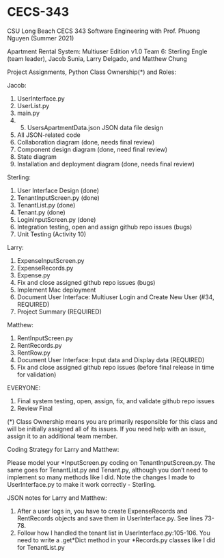 # CECS-343
CSU Long Beach CECS 343 Software Engineering with Prof. Phuong Nguyen (Summer 2021)

Apartment Rental System: Multiuser Edition v1.0
Team 6: Sterling Engle (team leader), Jacob Sunia, Larry Delgado, and Matthew Chung

Project Assignments, Python Class Ownership(*) and Roles:

Jacob:
1. UserInterface.py
2. UserList.py
3. main.py
4. 5. UsersApartmentData.json JSON data file design
5. All JSON-related code
6. Collaboration diagram (done, needs final review)
7. Component design diagram (done, need final review)
8. State diagram
9. Installation and deployment diagram (done, needs final review)

Sterling:
1. User Interface Design (done)
2. TenantInputScreen.py (done)
3. TenantList.py (done)
4. Tenant.py (done)
5. LoginInputScreen.py (done)
6. Integration testing, open and assign github repo issues (bugs)
7. Unit Testing (Activity 10)

Larry:
1. ExpenseInputScreen.py
2. ExpenseRecords.py
3. Expense.py
4. Fix and close assigned github repo issues (bugs)
5. Implement Mac deployment
6. Document User Interface: Multiuser Login and Create New User (#34, REQUIRED)
7. Project Summary (REQUIRED)

Matthew:
1. RentInputScreen.py
2. RentRecords.py
3. RentRow.py
4. Document User Interface: Input data and Display data (REQUIRED)
5. Fix and close assigned github repo issues (before final release in time for validation)

EVERYONE:
1. Final system testing, open, assign, fix, and validate github repo issues
2. Review Final 

(*) Class Ownership means you are primarily responsible for this class and will be initially assigned all of its issues. If you need help with an issue, assign it to an additional team member.

Coding Strategy for Larry and Matthew:

Please model your *InputScreen.py coding on TenantInputScreen.py. The same goes for TenantList.py and Tenant.py, although you don’t need to implement so many methods like I did. Note the changes I made to UserInterface.py to make it work correctly - Sterling.

JSON notes for Larry and Matthew:

1. After a user logs in, you have to create ExpenseRecords and RentRecords objects and save them in UserInterface.py. See lines 73-78.
2. Follow how I handled the tenant list in UserInterface.py:105-106. You need to write a .get*Dict method in your *Records.py classes like I did for TenantList.py
